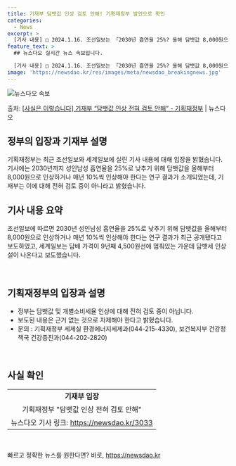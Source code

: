 ```yaml
---
title: 기재부 담뱃값 인상 검토 안해! 기획재정부 발언으로 확인
categories:
  - News
excerpt: >
  [기사 내용] □ 2024.1.16. 조선일보는 「2030년 흡연율 25%? 올해 담뱃값 8,000원으로 올…
feature_text: >
  ## 뉴스다오 실시간 뉴스 속보입니다.

  [기사 내용] □ 2024.1.16. 조선일보는 「2030년 흡연율 25%? 올해 담뱃값 8,000원으로 올…
image: 'https://newsdao.kr/res/images/meta/newsdao_breakingnews.jpg'
---
```


![뉴스다오 속보](https://newsdao.kr/res/images/meta/newsdao_breakingnews.jpg)

<p>출처: <a href="https://newsdao.kr/3033" rel="dofollow">[사실은 이렇습니다] 기재부 “담뱃값 인상 전혀 검토 안해” - 기획재정부</a> | 뉴스다오</p>

<h2 data-ke-size="size26">정부의 입장과 기재부 설명</h2>
<p data-ke-size="size16">기획재정부는 최근 조선일보와 세계일보에 실린 기사 내용에 대해 입장을 밝혔습니다. 기사에는 2030년까지 성인남성 흡연율을 25%로 낮추기 위해 담뱃값을 올해부터 8,000원으로 인상하거나 매년 10%씩 인상해야 한다는 연구 결과가 소개되었는데, 기재부는 이에 대해 전혀 검토 중이 아니라고 밝혔습니다.</p>

<h2 data-ke-size="size26">기사 내용 요약</h2>
<p data-ke-size="size16">조선일보에 따르면 2030년 성인남성 흡연율을 25%로 낮추기 위해 담뱃값을 올해부터 8,000원으로 인상하거나 매년 10%씩 인상해야 한다는 연구 결과가 최근 공개됐다고 보도하였고, 세계일보는 담배 가격이 9년째 4,500원선에 멈춰있는 가운데 담뱃세 인상설이 나온다고 보도했습니다.</p>
<p data-ke-size="size16">&nbsp;</p>

<h2 data-ke-size="size26">기획재정부의 입장과 설명</h2>
<ul>
<li>정부는 담뱃값 및 개별소비세율 인상에 대해 전혀 검토 중이 아닙니다.</li>
<li>보도된 내용은 근거 없는 것으로 자제해야 한다고 밝혔습니다.</li>
<li>문의 : 기획재정부 세제실 환경에너지세제과(044-215-4330), 보건복지부 건강정책국 건강증진과(044-202-2820)</li>
</ul>
<p data-ke-size="size16">&nbsp;</p>

<h2 data-ke-size="size26">사실 확인</h2>
<table>
<tbody>
<tr>
<td style="text-align: center; height: 17px;"><b>기재부 입장</b></td>
</tr>
<tr>
<td style="text-align: center; height: 17px;">기획재정부 "담뱃값 인상 전혀 검토 안해"</td>
</tr>
<tr>
<td style="text-align: center; height: 17px;">뉴스다오 기사 링크: <a href="https://newsdao.kr/3033">https://newsdao.kr/3033</a></td>
</tr>
</tbody>
</table>
<p data-ke-size="size16">&nbsp;</p> 

빠르고 정확한 뉴스를 원한다면? 바로, <a href="https://newsdao.kr" rel="dofollow">https://newsdao.kr</a>


    
